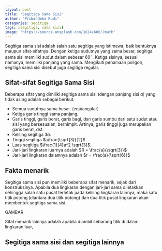 ```yaml
---
layout: post
title: "Segitiga Sama Sisi"
author: "Prihandoko Rudi"
categories: segitiga
tags: [segitiga, sama sisi]
image: "https://source.unsplash.com/1024x600/?math"
---
```


Segitiga sama sisi adalah salah satu segitiga yang istimewa, baik bentuknya  maupun sifat-sifatnya. Dengan ketiga sudutnya yang sama besar, segitiga sama sisi memiliki sudut dalam sebesar $60^\circ$. Ketiga sisinya, sesuai namanya, memiliki panjang yang sama. Mengikuti penamaan poligon, segitiga sama sisi disebut juga segitiga regular. 

## Sifat-sifat Segitiga Sama Sisi

Beberapa sifat yang dimiliki segitiga sama sisi (dengan panjang sisi $a$) yang tidak asing adalah sebagai berikut. 

-	Semua sudutnya sama besar. (equiangular)
-	Ketiga garis tinggi sama panjang.
-	Garis tinggi, garis berat, garis bagi, dan garis sumbu dari satu sudut atau sisi yang bersesuaian, berhimpit. Artinya, garis tinggi juga merupakan garis berat, dst. 
-	Keliling segitiga $3a$.
-	Tinggi segitiga $a\frac{\sqrt{3}}{2}$.
-	Luas segitiga $\frac{1}{4}a^2 \sqrt{3}$.
-	Jari-jari lingkaran luarnya adalah $R = \frac{a}{\sqrt{3}}$
-	Jari-jari lingkaran dalamnya adalah $r = \frac{a}{\sqrt{6}}$


## Fakta menarik

Segitiga sama sisi pun memiliki beberapa sifat menarik, sejak dari konstruksinya. Apabila dua lingkaran dengan jari-jari sama diletakkan sehingga salah satu pusat terletak pada keliling lingkaran lainnya, maka satu titik potong (diantara dua titik potong) dan dua titik pusat lingkaran akan membentuk segitiga sama sisi. 


GAMBAR


Sifat menarik lainnya adalah apabila diambil sebarang titik di dalam lingkaran luar, 


## Segitiga sama sisi dan segitiga lainnya



